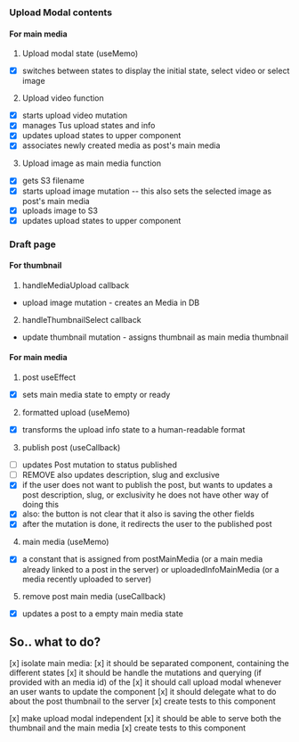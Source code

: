 ### Upload Modal contents

#### For main media

1. Upload modal state (useMemo)

- [x] switches between states to display the initial state, select video or select image

2. Upload video function

- [x] starts upload video mutation
- [x] manages Tus upload states and info
- [x] updates upload states to upper component
- [x] associates newly created media as post's main media

3. Upload image as main media function

- [x] gets S3 filename
- [x] starts upload image mutation -- this also sets the selected image as post's main media
- [x] uploads image to S3
- [x] updates upload states to upper component

### Draft page

#### For thumbnail

1. handleMediaUpload callback

- upload image mutation - creates an Media in DB

2. handleThumbnailSelect callback

- update thumbnail mutation - assigns thumbnail as main media thumbnail

#### For main media

1. post useEffect

- [x] sets main media state to empty or ready

2. formatted upload (useMemo)

- [x] transforms the upload info state to a human-readable format

3. publish post (useCallback)

- [ ] updates Post mutation to status published
- [ ] REMOVE also updates description, slug and exclusive
- [x] if the user does not want to publish the post, but wants to updates a post description, slug, or exclusivity he does not have other way of doing this
- [x] also: the button is not clear that it also is saving the other fields
- [x] after the mutation is done, it redirects the user to the published post

4. main media (useMemo)

- [x] a constant that is assigned from postMainMedia (or a main media already linked to a post in the server) or uploadedInfoMainMedia (or a media recently uploaded to server)

5. remove post main media (useCallback)

- [x] updates a post to a empty main media state

## So.. what to do?

[x] isolate main media:
[x] it should be separated component, containing the different states
[x] it should be handle the mutations and querying (if provided with an media id) of the
[x] it should call upload modal whenever an user wants to update the component
[x] it should delegate what to do about the post thumbnail to the server
[x] create tests to this component

[x] make upload modal independent
[x] it should be able to serve both the thumbnail and the main media
[x] create tests to this component
